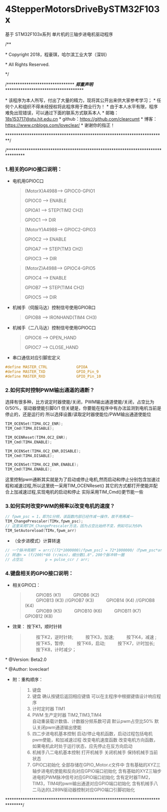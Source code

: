 # 4StepperMotorsDriveBySTM32F103x
基于 STM32F103x系列 单片机的三轴步进电机驱动程序

/**

 \*  Copyright 2018，程豪琪，哈尔滨工业大学（深圳）

 \*  All Rights Reserved.

 */

/******************************* ***郑重声明*** ************************************
 
\* 该程序为本人所写，付出了大量的精力，现将其公开出来供大家参考学习；
\* 任何个人和组织不得未经授权将此程序用于商业行为！
\* 由于本人水平有限，程序难免出现错误，可以通过下面的联系方式联系本人
\* 邮箱：18s153717@stu.hit.edu.cn
\* github：https://github.com/clearcumt
\* 博客：https://www.cnblogs.com/loveclear/
\* 谢谢你的指正！
 
*************************************************************************/

/********************************************************************************

### 1.相关的GPIO接口说明：  	
* 电机用GPIOC口

	> (MotorX)A4988--> GPIOC0-GPIO1
	> 
	> GPIOC0 	--> ENABLE
	> 
	> GPIOA1 	--> STEP(TIM2 CH2)
	> 
	> GPIOC1	--> DIR  
	> 
	
	> (MotorY)A4988--> GPIOC2-GPIO3
	> 
	> GPIOC2 	--> ENABLE
	> 
	> GPIOA7 	--> STEP(TM3 CH2)
	> 
	> GPIOC3	--> DIR  
	
	> (MotorZ)A4988--> GPIOC4-GPIO5
	> 
	> GPIOC4 	--> ENABLE
	> 
	> GPIOB7 	--> STEP(TIM4 CH2)
	> 
	> GPIOC5	--> DIR
	>
	
* 机械手（伺服马达）控制信号使用GPIOB口
	> GPIOB8	--> IRONHAND(TIM4 CH3)

* 机械手（二八马达）控制信号使用GPIOC口
	> GPIOC6	--> OPEN_HAND
	>   
	> GPIOC7	--> CLOSE_HAND
	
* 串口通信对应引脚宏定义
```c
#define MASTER_CTRL				GPIOA
#define MASTER_TXD 				GPIO_Pin_9
#define MASTER_RXD 				GPIO_Pin_10
```
				
### 2.如何实时控制PWM输出通道的通断？

选择有很多种，比方说定时器使能/关闭，PWM输出通道使能/关闭，占空比为0/50%，驱动器使能引脚0/1
但关键是，你要能在程序中有办法监测到电机当前是停止的，还是运行的
所以选择设置/读取定时器使能位/PWM输出通道使能位
```c	
TIM_OCENSet(TIM4,OC2_ENR);
TIM_Cmd(TIM4,DISABLE);

TIM_OCENReset(TIM4,OC2_ENR);			
TIM_Cmd(TIM4,ENABLE);

TIM_OCENSet(TIM4,OC2_ENR,DISABLE);
TIM_Cmd(TIM4,DISABLE);

TIM_OCENSet(TIM4,OC2_ENR,ENABLE);
TIM_Cmd(TIM4,ENABLE);
```	

这里控制pwm通断其实就是为了启动或停止电机,然而启动和停止分别包含加速过程和减速过程,所以这里统一采用TIM_OCENReset()
其它的方式都打开使能并配合上加减速过程,实现电机的启动和停止
实际采用TIM_Cmd()更节能一些
	
### 3.如何实时改变PWM的频率以改变电机的速度？

```c
// fpwm_psc = 1，即为1分频，该函数内部已经作减一操作，故不用再减一
TIM_ChangePrescaler(TIMx,fpwm_psc);	
// 这里采用TIM_ChangePrescaler方法，因为占空比始终不变，例如可以为50%
TIM_SetAutoreload(TIMx,fpwm_arr)		
```
* （全步进模式）计算转速

```c
// 一个脉冲周期T = arr/[(72*1000000)/fpwm_psc] = 72*1000000/（fpwm_psc*arr）(s) ,f = 1/T (Hz)
// 转速n = (f/200)*60 (r/min)，细分数1.8°，200个脉冲转一圈
// 占空比			p = pulse_ccr / arr;
```						
				

### 4.键盘相关的GPIO接口说明：

* 相关GPIO口： 
	
	> &nbsp;&nbsp;&nbsp;&nbsp;&nbsp;&nbsp;&nbsp;&nbsp;				GPIOB5	(K1)
	> &nbsp;&nbsp;&nbsp;&nbsp;&nbsp;&nbsp;&nbsp;&nbsp;				GPIOB6	(K2)				
	> &nbsp;&nbsp;&nbsp;&nbsp;&nbsp;&nbsp;&nbsp;&nbsp;				GPIOB13 (K3)	//GPIOB7  (K3)
	> &nbsp;&nbsp;&nbsp;&nbsp;&nbsp;&nbsp;&nbsp;&nbsp;				GPIOB14	(K4)	//GPIOB8  (K4)	
	> &nbsp;&nbsp;&nbsp;&nbsp;&nbsp;&nbsp;&nbsp;&nbsp;				GPIOB9	(K5)
	> &nbsp;&nbsp;&nbsp;&nbsp;&nbsp;&nbsp;&nbsp;&nbsp;				GPIOB10	(K6)
	> &nbsp;&nbsp;&nbsp;&nbsp;&nbsp;&nbsp;&nbsp;&nbsp;				GPIOB11	(K7)
	> &nbsp;&nbsp;&nbsp;&nbsp;&nbsp;&nbsp;&nbsp;&nbsp;				GPIOB12	(K8)
* 效果： 		按下K1，顺时针转
	
	> &nbsp;&nbsp;&nbsp;&nbsp;&nbsp;&nbsp;&nbsp;&nbsp;	   		按下K2，逆时针转;
	> &nbsp;&nbsp;&nbsp;&nbsp;&nbsp;&nbsp;&nbsp;&nbsp;		   			按下K3，加速;
	> &nbsp;&nbsp;&nbsp;&nbsp;&nbsp;&nbsp;&nbsp;&nbsp;		   		按下K4，减速 ;
	> &nbsp;&nbsp;&nbsp;&nbsp;&nbsp;&nbsp;&nbsp;&nbsp;		   		按下K5，暂停;
	> &nbsp;&nbsp;&nbsp;&nbsp;&nbsp;&nbsp;&nbsp;&nbsp;		   		按下K6，启动;
	> &nbsp;&nbsp;&nbsp;&nbsp;&nbsp;&nbsp;&nbsp;&nbsp;		   		按下K7，计时加长;
	> &nbsp;&nbsp;&nbsp;&nbsp;&nbsp;&nbsp;&nbsp;&nbsp;		   		按下K8，计时减少；


\* @Version: Beta2.0  

\* @Author: loveclear!

* 附：重构顺序：

	>	1. 键盘
	>	1. 键盘
			确认按键后返回相应键值
			可以在主程序中根据键值设计响应程序
	>	2. 计时定时器 TIM1			
	>	3. PWM 生产定时器 TIM2,TIM3,TIM4			
			自动重装载计数值、计数器分频系数可调
			默认pwm占空比50%
			默认关闭pwm通道输出使能
	>	4. 四二步进电机基本控制
			启动/停止电机函数，启动过程包括电机pwm使能，和加减速过程
			改变电机速度函数
			改变电机方向函数，如果电机此时处于运行状态，应先停止在反方向启动
	>	5. 机械手八二电机基本控制
			打开机械手
			关闭机械手
			保持机械手当前状态
	>	6. GPIO口初始化
			全部存储在GPIO_Motor.c文件中
			含有基础的XYZ三轴步进电机使能和反向对应GPIO端口初始化
			含有基础的XYZ三轴步进电机PWM脉冲信号对应GPIO端口初始化
			含有定时器TIM2，TIM3，TIM4的pwm输出通道对应GPIO端口初始化
			含有机械手八二马达的L289N驱动器控制对应GPIO端口引脚初始化
		
*******************************************************************************/